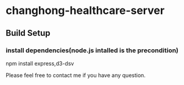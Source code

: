 # changhong-healthcare-server

## Build Setup

### install dependencies(node.js intalled is the precondition)
npm install express,d3-dsv

Please feel free to contact me if you have any question.
